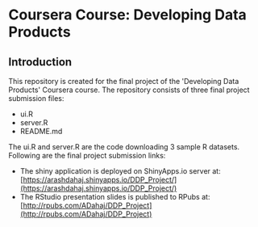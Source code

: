 Coursera Course: Developing Data Products
==============================

## Introduction
This repository is created for the final project of the 'Developing Data Products' Coursera course.  The repository consists of three final project submission files:
- ui.R
- server.R
- README.md 

The ui.R and server.R are the code downloading 3 sample R datasets. Following are the final project submission links:

- The shiny application is deployed on ShinyApps.io server at: [https://arashdahaj.shinyapps.io/DDP_Project/](https://arashdahaj.shinyapps.io/DDP_Project/)
- The RStudio presentation slides is published to RPubs at: 
[http://rpubs.com/ADahaj/DDP_Project](http://rpubs.com/ADahaj/DDP_Project)

